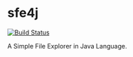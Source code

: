 # sfe4j

[![Build Status](https://travis-ci.org/guuuuo/sfe4j.svg?branch=master)](https://travis-ci.org/xmniko/sfe4j)

A Simple File Explorer in Java Language.
